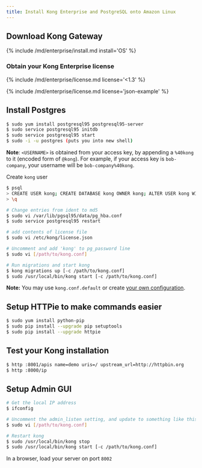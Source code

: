 ```yaml
---
title: Install Kong Enterprise and PostgreSQL onto Amazon Linux
---
```


## Download Kong Gateway

{% include /md/enterprise/install.md install='OS' %}

### Obtain your Kong Enterprise license

{% include /md/enterprise/license.md license='<1.3' %}

{% include /md/enterprise/license.md license='json-example' %}

## Install Postgres

```bash
$ sudo yum install postgresql95 postgresql95-server
$ sudo service postgresql95 initdb
$ sudo service postgresql95 start
$ sudo -i -u postgres (puts you into new shell)
```

**Note**: `<USERNAME>` is obtained from your access key, by appending a `%40kong`
to it (encoded form of `@kong`). For example, if your access key is `bob-company`,
your username will be `bob-company%40kong`.

Create `kong` user

```bash
$ psql
> CREATE USER kong; CREATE DATABASE kong OWNER kong; ALTER USER kong WITH password 'kong';
> \q
```

```bash
# Change entries from ident to md5
$ sudo vi /var/lib/pgsql95/data/pg_hba.conf
$ sudo service postgresql95 restart

# add contents of license file
$ sudo vi /etc/kong/license.json

# Uncomment and add 'kong' to pg_password line
$ sudo vi [/path/to/kong.conf]

# Run migrations and start kong
$ kong migrations up [-c /path/to/kong.conf]
$ sudo /usr/local/bin/kong start [-c /path/to/kong.conf]
```

**Note:** You may use `kong.conf.default` or create [your own configuration](/0.13.x/configuration/#configuration-loading).

## Setup HTTPie to make commands easier

```bash
$ sudo yum install python-pip
$ sudo pip install --upgrade pip setuptools
$ sudo pip install --upgrade httpie
```

## Test your Kong installation

```bash
$ http :8001/apis name=demo uris=/ upstream_url=http://httpbin.org
$ http :8000/ip
```

## Setup Admin GUI

```bash
# Get the local IP address
$ ifconfig

# Uncomment the admin_listen setting, and update to something like this `admin_listen = 172.31.3.8:8001`
$ sudo vi [/path/to/kong.conf]

# Restart kong
$ sudo /usr/local/bin/kong stop
$ sudo /usr/local/bin/kong start [-c /path/to/kong.conf]
```

In a browser, load your server on port `8002`
